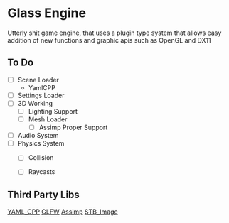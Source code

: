 # Glass Engine

Utterly shit game engine, that uses a plugin type system that allows easy addition of new functions and graphic apis such as OpenGL and DX11

## To Do

- [ ] Scene Loader
    - YamlCPP
- [ ] Settings Loader
- [ ] 3D Working
    - [ ] Lighting Support
    - [ ] Mesh Loader
        - [ ] Assimp Proper Support
- [ ] Audio System
- [ ] Physics System
    - [ ] Collision
    - [ ] Raycasts




## Third Party Libs
[YAML_CPP](https://github.com/jbeder/yaml-cpp)
[GLFW](https://github.com/glfw/glfw)
[Assimp](https://github.com/assimp/assimp)
[STB_Image](https://github.com/nothings/stb)